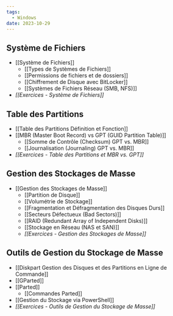 ```yaml
---
tags:
  - Windows
date: 2023-10-29
---
```

## Système de Fichiers
- [[Système de Fichiers]]
  - [[Types de Systèmes de Fichiers]]
  - [[Permissions de fichiers et de dossiers]]
  - [[Chiffrement de Disque avec BitLocker]]
  - [[Systèmes de Fichiers Réseau (SMB, NFS)]]
- *[[Exercices - Système de Fichiers]]*
## Table des Partitions
- [[Table des Partitions Définition et Fonction]]
- [[MBR (Master Boot Record) vs GPT (GUID Partition Table)]]
  - [[Somme de Contrôle (Checksum) GPT vs. MBR]]
  - [[Journalisation (Journaling) GPT vs. MBR]]
- *[[Exercices - Table des Partitions et MBR vs. GPT]]*
## Gestion des Stockages de Masse
- [[Gestion des Stockages de Masse]]
  - [[Partition de Disque]]
  - [[Volumétrie de Stockage]]
  - [[Fragmentation et Défragmentation des Disques Durs]]
  - [[Secteurs Défectueux (Bad Sectors)]]
  - [[RAID (Redundant Array of Independent Disks)]]
  - [[Stockage en Réseau (NAS et SAN)]]
  - *[[Exercices - Gestion des Stockages de Masse]]*

## Outils de Gestion du Stockage de Masse
- [[Diskpart Gestion des Disques et des Partitions en Ligne de Commande]]
- [[GParted]]
- [[Parted]]
  - [[Commandes Parted]]
- [[Gestion du Stockage via PowerShell]]
- *[[Exercices - Outils de Gestion du Stockage de Masse]]*